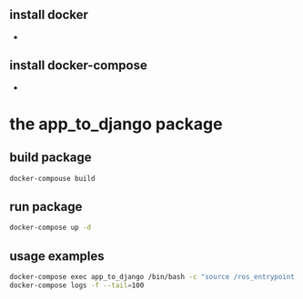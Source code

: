 

## install docker
* 
## install docker-compose
* 
# the app_to_django package
## build package
```bash
docker-compouse build
```
## run package
```bash
docker-compose up -d 
```
## usage examples
```bash
docker-compose exec app_to_django /bin/bash -c "source /ros_entrypoint.sh && rosnode list && pm2 logs"
docker-compose logs -f --tail=100 
```